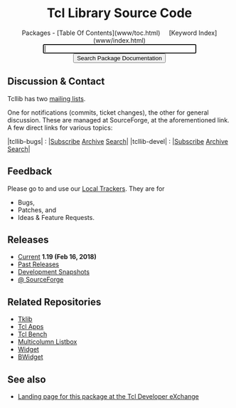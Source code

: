 <div class='fossil-doc' data-title='Tcl Library Source Code'>

<h1 align="center">Tcl Library Source Code</h1>

<center>
Packages - [Table Of Contents](www/toc.html)
&nbsp;&nbsp;&nbsp;
[Keyword Index](www/index.html)
</center>

<center>
	<form action='../../../docsrch' method='GET'>
	<input type="text" name="s" size="40" autofocus>
	<input type="submit" value="Search Package Documentation">
	</form>
</center>

## Discussion & Contact

Tcllib has two
[mailing lists](https://sourceforge.net/p/tcllib/mailman/).

One for notifications (commits, ticket changes), the other for general
discussion. These are managed at SourceForge, at the aforementioned
link. A few direct links for various topics:

|tcllib-bugs| : |[Subscribe](https://lists.sourceforge.net/lists/listinfo/tcllib-bugs) [Archive](https://sourceforge.net/p/tcllib/mailman/tcllib-bugs) [Search](https://sourceforge.net/p/tcllib/mailman/search/?mail_list=tcllib-bugs)|
|tcllib-devel| : |[Subscribe](https://lists.sourceforge.net/lists/listinfo/tcllib-devel) [Archive](https://sourceforge.net/p/tcllib/mailman/tcllib-devel) [Search](https://sourceforge.net/p/tcllib/mailman/search/?mail_list=tcllib-devel)|

## Feedback

Please go to and use our
[Local Trackers](../../../reportlist).
They are for

   * Bugs,
   * Patches, and	 
   * Ideas & Feature Requests.

## Releases

   * [Current](../../../technote/0b2528ed32f54c4a8f08951aaa11ff60b3843630) __1.19 (Feb 16, 2018)__
   * [Past Releases](../../../wiki?name=Past+Releases)
   * [Development Snapshots](../../../wiki?name=Development+Snapshots)
   * [@ SourceForge](https://sourceforge.net/projects/tcllib/files/)

## Related Repositories

   * [Tklib](../../../../tklib)
   * [Tcl Apps](../../../../tclapps)
   * [Tcl Bench](../../../../tclbench)
   * [Multicolumn Listbox](../../../../mclistbox)
   * [Widget](../../../../widget)
   * [BWidget](../../../../bwidget)


## See also

   * [Landing page for this package at the Tcl Developer eXchange](http://www.tcl.tk/software/tcllib/)

